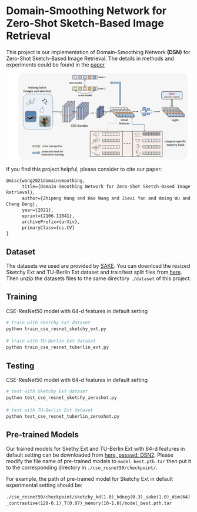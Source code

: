 # Domain-Smoothing Network for Zero-Shot Sketch-Based Image Retrieval

This project is our implementation of Domain-Smoothing Network **(DSN)** for Zero-Shot Sketch-Based Image Retrieval. The details in methods and experiments could be found in the [paper]()

![framework](./fig/framework.png)

If you find this project helpful, please consider to cite our paper:

```
@misc{wang2021domainsmoothing,
      title={Domain-Smoothing Network for Zero-Shot Sketch-Based Image Retrieval}, 
      author={Zhipeng Wang and Hao Wang and Jiexi Yan and Aming Wu and Cheng Deng},
      year={2021},
      eprint={2106.11841},
      archivePrefix={arXiv},
      primaryClass={cs.CV}
}
```

## Dataset

The datasets we used are provided by [SAKE](https://github.com/qliu24/SAKE/tree/bdae8d6f04e648fe94b7e4b0f6ae4e09abcfcbc0). You can download the resized Sketchy Ext and TU-Berlin Ext dataset and train/test split files from [here](https://cs.jhu.edu/~qliu24/ZSSBIR/dataset.zip). Then unzip the datasets files to the same directory `./dataset` of this project.

## Training

CSE-ResNet50 model with 64-d features in default setting

```python
# train with Sketchy Ext dataset
python train_cse_resnet_sketchy_ext.py

# train with TU-Berlin Ext dataset
python train_cse_resnet_tuberlin_ext.py
```



## Testing

CSE-ResNet50 model with 64-d features in default setting

```python
# test with Sketchy Ext dataset
python test_cse_resnet_sketchy_zeroshot.py

# test with TU-Berlin Ext dataset
python test_cse_resnet_tuberlin_zeroshot.py
```



## Pre-trained Models

Our trained models for Skethy Ext and TU-Berlin Ext with 64-d features in default setting can be downloaded from [here, passwd: DSN2](https://pan.baidu.com/s/12L9hsoYxH9bglG9lnT6N_Q). Please modify the file name of pre-trained models to `model_best.pth.tar` then put it to the corresponding directory in `./cse_resnet50/checkpoint/`. 

For example, the path of pre-trained model for Sketchy Ext in default experimental setting should be:

`./cse_resnet50/checkpoint/sketchy_kd(1.0)_kdneg(0.3)_sake(1.0)_dim(64)_contrastive(128-0.1)_T(0.07)_memory(10-1.0)/model_best.pth.tar`

